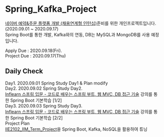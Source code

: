 # Spring_Kafka_Project
  
  
[네이버 예약&주문 플랫폼 개발 (채용연계형 인턴십)](https://recruit.navercorp.com/naver/job/detail/developer?annoId=20004426&classId=&jobId=&entTypeCd=004&searchTxt=%EC%B1%84%EC%9A%A9%EC%97%B0%EA%B3%84%ED%98%95&searchSysComCd=)준비를 위한 개인프로젝트입니다.    
(2020.09.01 ~ 2020.09.17)    
Spring Boot를 통한 개발, Kafka와의 연동, DB는 MySQL과 MongoDB를 사용 예정입니다.


Apply Due : 2020.09.18(Fri).  
Project Due : 2020.09.17(Thu)

## Daily Check
Day1. 2020.09.01 Spring Study Day1 & Plan modify   
Day2. 2020.09.02 Spring Study Day2.      
[Inflearn 스프링 입문 - 코드로 배우는 스프링 부트, 웹 MVC, DB 접근 기술](https://www.inflearn.com/course/%EC%8A%A4%ED%94%84%EB%A7%81-%EC%9E%85%EB%AC%B8-%EC%8A%A4%ED%94%84%EB%A7%81%EB%B6%80%ED%8A%B8#) 강의를 통한 Spring Boot 기본학습 [1/2]   
Day3. 2020.09.03 Spring Study Day3.   
[Inflearn 스프링 입문 - 코드로 배우는 스프링 부트, 웹 MVC, DB 접근 기술](https://www.inflearn.com/course/%EC%8A%A4%ED%94%84%EB%A7%81-%EC%9E%85%EB%AC%B8-%EC%8A%A4%ED%94%84%EB%A7%81%EB%B6%80%ED%8A%B8#) 강의를 통한 Spring Boot 기본학습 [2/2]    
Project Plan   
[IIE2102_IIM_Term_Project](https://github.com/y0ngjaenious/IIE2102_IIM_Term_Project)을 Spring Boot, Kafka, NoSQL을 활용하여 튜닝

